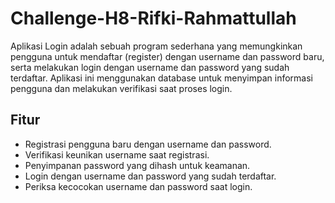 # Challenge-H8-Rifki-Rahmattullah

Aplikasi Login adalah sebuah program sederhana yang memungkinkan pengguna untuk mendaftar (register) dengan username dan password baru, serta melakukan login dengan username dan password yang sudah terdaftar. Aplikasi ini menggunakan database untuk menyimpan informasi pengguna dan melakukan verifikasi saat proses login.

## Fitur

- Registrasi pengguna baru dengan username dan password.
- Verifikasi keunikan username saat registrasi.
- Penyimpanan password yang dihash untuk keamanan.
- Login dengan username dan password yang sudah terdaftar.
- Periksa kecocokan username dan password saat login.
